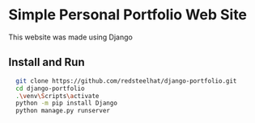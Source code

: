 # Simple Personal Portfolio Web Site

This website was made using Django


## Install and Run 

```bash 
  git clone https://github.com/redsteelhat/django-portfolio.git
  cd django-portfolio
  .\venv\Scripts\activate
  python -m pip install Django
  python manage.py runserver
```
    
